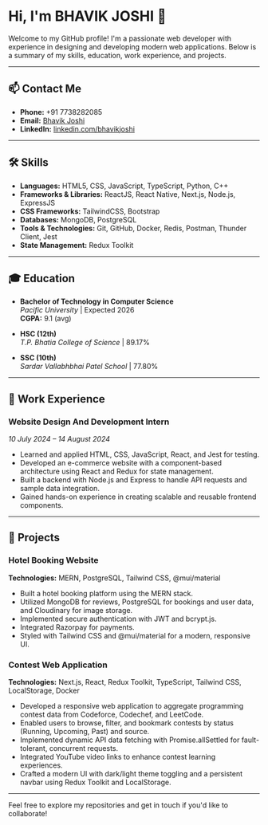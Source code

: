 # Hi, I'm BHAVIK JOSHI 👋

Welcome to my GitHub profile! I'm a passionate web developer with experience in designing and developing modern web applications. Below is a summary of my skills, education, work experience, and projects.

---

## 📫 Contact Me

- **Phone:** +91 7738282085
- **Email:** [Bhavik Joshi](mailto:bhavikjoshi8989@gmail.com)
- **LinkedIn:** [linkedin.com/bhavikjoshi](https://www.linkedin.com/in/bhavik-joshi-0b0636261/)

---

## 🛠 Skills

- **Languages:** HTML5, CSS, JavaScript, TypeScript, Python, C++
- **Frameworks & Libraries:** ReactJS, React Native, Next.js, Node.js, ExpressJS
- **CSS Frameworks:** TailwindCSS, Bootstrap
- **Databases:** MongoDB, PostgreSQL
- **Tools & Technologies:** Git, GitHub, Docker, Redis, Postman, Thunder Client, Jest
- **State Management:** Redux Toolkit

---

## 🎓 Education

- **Bachelor of Technology in Computer Science**  
  *Pacific University* | Expected 2026  
  **CGPA:** 9.1 (avg)

- **HSC (12th)**  
  *T.P. Bhatia College of Science* | 89.17%

- **SSC (10th)**  
  *Sardar Vallabhbhai Patel School* | 77.80%

---

## 💼 Work Experience

### Website Design And Development Intern
*10 July 2024 – 14 August 2024*

- Learned and applied HTML, CSS, JavaScript, React, and Jest for testing.
- Developed an e-commerce website with a component-based architecture using React and Redux for state management.
- Built a backend with Node.js and Express to handle API requests and sample data integration.
- Gained hands-on experience in creating scalable and reusable frontend components.

---

## 🚀 Projects

### Hotel Booking Website
**Technologies:** MERN, PostgreSQL, Tailwind CSS, @mui/material

- Built a hotel booking platform using the MERN stack.
- Utilized MongoDB for reviews, PostgreSQL for bookings and user data, and Cloudinary for image storage.
- Implemented secure authentication with JWT and bcrypt.js.
- Integrated Razorpay for payments.
- Styled with Tailwind CSS and @mui/material for a modern, responsive UI.

### Contest Web Application
**Technologies:** Next.js, React, Redux Toolkit, TypeScript, Tailwind CSS, LocalStorage, Docker

- Developed a responsive web application to aggregate programming contest data from Codeforce, Codechef, and LeetCode.
- Enabled users to browse, filter, and bookmark contests by status (Running, Upcoming, Past) and source.
- Implemented dynamic API data fetching with Promise.allSettled for fault-tolerant, concurrent requests.
- Integrated YouTube video links to enhance contest learning experiences.
- Crafted a modern UI with dark/light theme toggling and a persistent navbar using Redux Toolkit and LocalStorage.

---

Feel free to explore my repositories and get in touch if you'd like to collaborate!

